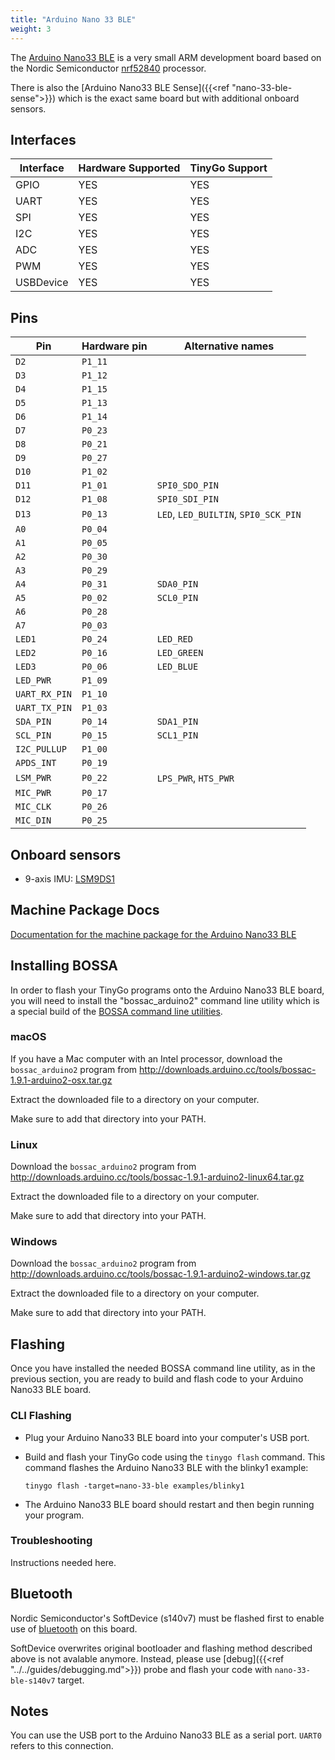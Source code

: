 ```yaml
---
title: "Arduino Nano 33 BLE"
weight: 3
---
```


The [Arduino Nano33 BLE](https://store.arduino.cc/arduino-nano-33-ble) is a very small ARM development board based on the Nordic Semiconductor [nrf52840](https://www.nordicsemi.com/eng/Products/nRF52840) processor.

There is also the [Arduino Nano33 BLE Sense]({{<ref "nano-33-ble-sense">}})
which is the exact same board but with additional onboard sensors.

## Interfaces

| Interface | Hardware Supported | TinyGo Support |
| --------- | ------------- | ----- |
| GPIO      | YES | YES |
| UART      | YES | YES |
| SPI       | YES | YES |
| I2C       | YES | YES |
| ADC       | YES | YES |
| PWM       | YES | YES |
| USBDevice | YES | YES |

## Pins

| Pin               | Hardware pin | Alternative names |
| ----------------- | ------------ | ----------------- |
| `D2`              | `P1_11`      |                   |
| `D3`              | `P1_12`      |                   |
| `D4`              | `P1_15`      |                   |
| `D5`              | `P1_13`      |                   |
| `D6`              | `P1_14`      |                   |
| `D7`              | `P0_23`      |                   |
| `D8`              | `P0_21`      |                   |
| `D9`              | `P0_27`      |                   |
| `D10`             | `P1_02`      |                   |
| `D11`             | `P1_01`      | `SPI0_SDO_PIN`    |
| `D12`             | `P1_08`      | `SPI0_SDI_PIN`    |
| `D13`             | `P0_13`      | `LED`, `LED_BUILTIN`, `SPI0_SCK_PIN` |
| `A0`              | `P0_04`      |                   |
| `A1`              | `P0_05`      |                   |
| `A2`              | `P0_30`      |                   |
| `A3`              | `P0_29`      |                   |
| `A4`              | `P0_31`      | `SDA0_PIN`        |
| `A5`              | `P0_02`      | `SCL0_PIN`        |
| `A6`              | `P0_28`      |                   |
| `A7`              | `P0_03`      |                   |
| `LED1`            | `P0_24`      | `LED_RED`         |
| `LED2`            | `P0_16`      | `LED_GREEN`       |
| `LED3`            | `P0_06`      | `LED_BLUE`        |
| `LED_PWR`         | `P1_09`      |                   |
| `UART_RX_PIN`     | `P1_10`      |                   |
| `UART_TX_PIN`     | `P1_03`      |                   |
| `SDA_PIN`         | `P0_14`      | `SDA1_PIN`        |
| `SCL_PIN`         | `P0_15`      | `SCL1_PIN`        |
| `I2C_PULLUP`      | `P1_00`      |                   |
| `APDS_INT`        | `P0_19`      |                   |
| `LSM_PWR`         | `P0_22`      | `LPS_PWR`, `HTS_PWR` |
| `MIC_PWR`         | `P0_17`      |                   |
| `MIC_CLK`         | `P0_26`      |                   |
| `MIC_DIN`         | `P0_25`      |                   |

## Onboard sensors

* 9-axis IMU: [LSM9DS1](https://github.com/tinygo-org/drivers/tree/release/lsm9ds1)

## Machine Package Docs

[Documentation for the machine package for the Arduino Nano33 BLE](../machine/nano-33-ble)

## Installing BOSSA

In order to flash your TinyGo programs onto the Arduino Nano33 BLE board, you will need to install the "bossac_arduino2" command line utility which is a special build of the [BOSSA command line utilities](https://github.com/shumatech/BOSSA).

### macOS

If you have a Mac computer with an Intel processor, download the `bossac_arduino2` program from http://downloads.arduino.cc/tools/bossac-1.9.1-arduino2-osx.tar.gz

Extract the downloaded file to a directory on your computer.

Make sure to add that directory into your PATH.

### Linux

Download the `bossac_arduino2` program from http://downloads.arduino.cc/tools/bossac-1.9.1-arduino2-linux64.tar.gz

Extract the downloaded file to a directory on your computer.

Make sure to add that directory into your PATH.

### Windows

Download the `bossac_arduino2` program from http://downloads.arduino.cc/tools/bossac-1.9.1-arduino2-windows.tar.gz

Extract the downloaded file to a directory on your computer.

Make sure to add that directory into your PATH.

## Flashing

Once you have installed the needed BOSSA command line utility, as in the previous section, you are ready to build and flash code to your Arduino Nano33 BLE board.

### CLI Flashing

- Plug your Arduino Nano33 BLE board into your computer's USB port.
- Build and flash your TinyGo code using the `tinygo flash` command. This command flashes the Arduino Nano33 BLE with the blinky1 example:

    ```shell
    tinygo flash -target=nano-33-ble examples/blinky1
    ```

- The Arduino Nano33 BLE board should restart and then begin running your program.

### Troubleshooting

Instructions needed here.

## Bluetooth

Nordic Semiconductor's SoftDevice (s140v7) must be flashed first to enable use of [bluetooth](https://github.com/tinygo-org/bluetooth) on this board.

SoftDevice overwrites original bootloader and flashing method described above is not avalable anymore.
Instead, please use [debug]({{<ref "../../guides/debugging.md">}}) probe and
flash your code with `nano-33-ble-s140v7` target.

## Notes

You can use the USB port to the Arduino Nano33 BLE as a serial port. `UART0` refers to this connection.
